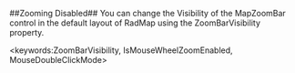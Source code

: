 ##Zooming Disabled##
You can change the Visibility of the MapZoomBar control in the default layout of RadMap using the ZoomBarVisibility property.

<keywords:ZoomBarVisibility, IsMouseWheelZoomEnabled, MouseDoubleClickMode>